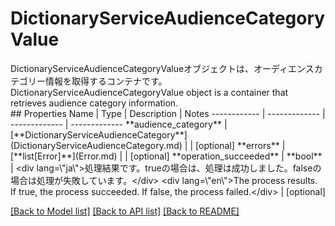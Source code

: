 # DictionaryServiceAudienceCategoryValue

<div lang=\"ja\">DictionaryServiceAudienceCategoryValueオブジェクトは、オーディエンスカテゴリー情報を取得するコンテナです。</div> <div lang=\"en\">DictionaryServiceAudienceCategoryValue object is a container that retrieves audience category information.</div> 
## Properties
Name | Type | Description | Notes
------------ | ------------- | ------------- | -------------
**audience_category** | [**DictionaryServiceAudienceCategory**](DictionaryServiceAudienceCategory.md) |  | [optional] 
**errors** | [**list[Error]**](Error.md) |  | [optional] 
**operation_succeeded** | **bool** | &lt;div lang&#x3D;\&quot;ja\&quot;&gt;処理結果です。trueの場合は、処理は成功しました。falseの場合は処理が失敗しています。&lt;/div&gt; &lt;div lang&#x3D;\&quot;en\&quot;&gt;The process results. If true, the process succeeded. If false, the process failed.&lt;/div&gt;  | [optional] 

[[Back to Model list]](../README.md#documentation-for-models) [[Back to API list]](../README.md#documentation-for-api-endpoints) [[Back to README]](../README.md)


